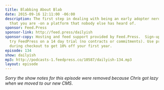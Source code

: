 ```yaml
---
title: Blabbing About Blab
date: 2015-09-16 12:11:00 -06:00
description: The first step in dealing with being an early adopter nerd is admitting
  that you are -on a platform that nobody else has heard of.
sponsor: Feed.Press
sponsor-link: http://feed.press/dailyish
sponsor-copy: Hosting and feed support provided by Feed.Press.  Sign-up today and
  try FeedPress on a 14 day trial (no contracts or commitments). Use promo code "dailyish"
  during checkout to get 10% off your first year.
episode: 134
show: dailyish
mp3: http://podcasts-1.feedpress.co/10587/dailyish-134.mp3
layout: episode
---
```


<em>Sorry the show notes for this episode were removed because Chris got lazy when we moved to our new CMS</em>.
